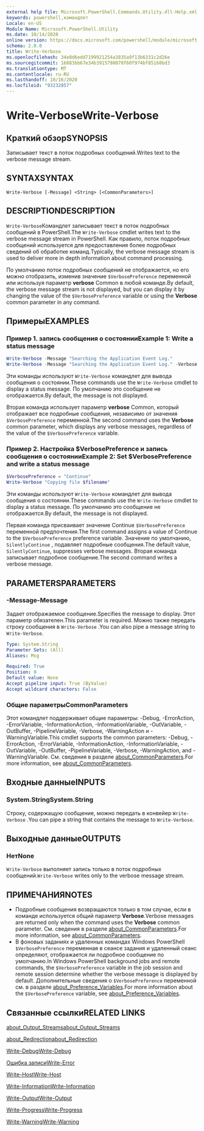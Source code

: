 ```yaml
---
external help file: Microsoft.PowerShell.Commands.Utility.dll-Help.xml
keywords: powershell,командлет
Locale: en-US
Module Name: Microsoft.PowerShell.Utility
ms.date: 10/14/2020
online version: https://docs.microsoft.com/powershell/module/microsoft.powershell.utility/write-verbose?view=powershell-7&WT.mc_id=ps-gethelp
schema: 2.0.0
title: Write-Verbose
ms.openlocfilehash: 34e8d6edd7199921254a3835a9f13b6331c2d26e
ms.sourcegitcommit: 16883bb67e34b3915798070f60f974bf85160bd3
ms.translationtype: MT
ms.contentlocale: ru-RU
ms.lasthandoff: 10/16/2020
ms.locfileid: "93232857"
---
```

# <span data-ttu-id="9f088-103">Write-Verbose</span><span class="sxs-lookup"><span data-stu-id="9f088-103">Write-Verbose</span></span>

## <span data-ttu-id="9f088-104">Краткий обзор</span><span class="sxs-lookup"><span data-stu-id="9f088-104">SYNOPSIS</span></span>
<span data-ttu-id="9f088-105">Записывает текст в поток подробных сообщений.</span><span class="sxs-lookup"><span data-stu-id="9f088-105">Writes text to the verbose message stream.</span></span>

## <span data-ttu-id="9f088-106">SYNTAX</span><span class="sxs-lookup"><span data-stu-id="9f088-106">SYNTAX</span></span>

```
Write-Verbose [-Message] <String> [<CommonParameters>]
```

## <span data-ttu-id="9f088-107">DESCRIPTION</span><span class="sxs-lookup"><span data-stu-id="9f088-107">DESCRIPTION</span></span>

<span data-ttu-id="9f088-108">`Write-Verbose`Командлет записывает текст в поток подробных сообщений в PowerShell.</span><span class="sxs-lookup"><span data-stu-id="9f088-108">The `Write-Verbose` cmdlet writes text to the verbose message stream in PowerShell.</span></span> <span data-ttu-id="9f088-109">Как правило, поток подробных сообщений используется для предоставления более подробных сведений об обработке команд.</span><span class="sxs-lookup"><span data-stu-id="9f088-109">Typically, the verbose message stream is used to deliver more in depth information about command processing.</span></span>

<span data-ttu-id="9f088-110">По умолчанию поток подробных сообщений не отображается, но его можно отобразить, изменив значение `$VerbosePreference` переменной или используя параметр **verbose** Common в любой команде.</span><span class="sxs-lookup"><span data-stu-id="9f088-110">By default, the verbose message stream is not displayed, but you can display it by changing the value of the `$VerbosePreference` variable or using the **Verbose** common parameter in any command.</span></span>

## <span data-ttu-id="9f088-111">Примеры</span><span class="sxs-lookup"><span data-stu-id="9f088-111">EXAMPLES</span></span>

### <span data-ttu-id="9f088-112">Пример 1. запись сообщения о состоянии</span><span class="sxs-lookup"><span data-stu-id="9f088-112">Example 1: Write a status message</span></span>

```powershell
Write-Verbose -Message "Searching the Application Event Log."
Write-Verbose -Message "Searching the Application Event Log." -Verbose
```

<span data-ttu-id="9f088-113">Эти команды используют `Write-Verbose` командлет для вывода сообщения о состоянии.</span><span class="sxs-lookup"><span data-stu-id="9f088-113">These commands use the `Write-Verbose` cmdlet to display a status message.</span></span> <span data-ttu-id="9f088-114">По умолчанию это сообщение не отображается.</span><span class="sxs-lookup"><span data-stu-id="9f088-114">By default, the message is not displayed.</span></span>

<span data-ttu-id="9f088-115">Вторая команда использует параметр **verbose** Common, который отображает все подробные сообщения, независимо от значения `$VerbosePreference` переменной.</span><span class="sxs-lookup"><span data-stu-id="9f088-115">The second command uses the **Verbose** common parameter, which displays any verbose messages, regardless of the value of the `$VerbosePreference` variable.</span></span>

### <span data-ttu-id="9f088-116">Пример 2. Настройка $VerbosePreference и запись сообщения о состоянии</span><span class="sxs-lookup"><span data-stu-id="9f088-116">Example 2: Set $VerbosePreference and write a status message</span></span>

```powershell
$VerbosePreference = "Continue"
Write-Verbose "Copying file $filename"
```

<span data-ttu-id="9f088-117">Эти команды используют `Write-Verbose` командлет для вывода сообщения о состоянии.</span><span class="sxs-lookup"><span data-stu-id="9f088-117">These commands use the `Write-Verbose` cmdlet to display a status message.</span></span> <span data-ttu-id="9f088-118">По умолчанию это сообщение не отображается.</span><span class="sxs-lookup"><span data-stu-id="9f088-118">By default, the message is not displayed.</span></span>

<span data-ttu-id="9f088-119">Первая команда присваивает значение Continue `$VerbosePreference` переменной предпочтения.</span><span class="sxs-lookup"><span data-stu-id="9f088-119">The first command assigns a value of Continue to the `$VerbosePreference` preference variable.</span></span> <span data-ttu-id="9f088-120">Значение по умолчанию, `SilentlyContinue` , подавляет подробные сообщения.</span><span class="sxs-lookup"><span data-stu-id="9f088-120">The default value, `SilentlyContinue`, suppresses verbose messages.</span></span> <span data-ttu-id="9f088-121">Вторая команда записывает подробное сообщение.</span><span class="sxs-lookup"><span data-stu-id="9f088-121">The second command writes a verbose message.</span></span>

## <span data-ttu-id="9f088-122">PARAMETERS</span><span class="sxs-lookup"><span data-stu-id="9f088-122">PARAMETERS</span></span>

### <span data-ttu-id="9f088-123">-Message</span><span class="sxs-lookup"><span data-stu-id="9f088-123">-Message</span></span>

<span data-ttu-id="9f088-124">Задает отображаемое сообщение.</span><span class="sxs-lookup"><span data-stu-id="9f088-124">Specifies the message to display.</span></span> <span data-ttu-id="9f088-125">Этот параметр обязателен.</span><span class="sxs-lookup"><span data-stu-id="9f088-125">This parameter is required.</span></span> <span data-ttu-id="9f088-126">Можно также передать строку сообщения в `Write-Verbose` .</span><span class="sxs-lookup"><span data-stu-id="9f088-126">You can also pipe a message string to `Write-Verbose`.</span></span>

```yaml
Type: System.String
Parameter Sets: (All)
Aliases: Msg

Required: True
Position: 0
Default value: None
Accept pipeline input: True (ByValue)
Accept wildcard characters: False
```

### <span data-ttu-id="9f088-127">Общие параметры</span><span class="sxs-lookup"><span data-stu-id="9f088-127">CommonParameters</span></span>

<span data-ttu-id="9f088-128">Этот командлет поддерживает общие параметры: -Debug, -ErrorAction, -ErrorVariable, -InformationAction, -InformationVariable, -OutVariable, -OutBuffer, -PipelineVariable, -Verbose, -WarningAction и -WarningVariable.</span><span class="sxs-lookup"><span data-stu-id="9f088-128">This cmdlet supports the common parameters: -Debug, -ErrorAction, -ErrorVariable, -InformationAction, -InformationVariable, -OutVariable, -OutBuffer, -PipelineVariable, -Verbose, -WarningAction, and -WarningVariable.</span></span> <span data-ttu-id="9f088-129">См. сведения в разделе [about_CommonParameters](../Microsoft.PowerShell.Core/About/about_CommonParameters.md).</span><span class="sxs-lookup"><span data-stu-id="9f088-129">For more information, see [about_CommonParameters](../Microsoft.PowerShell.Core/About/about_CommonParameters.md).</span></span>

## <span data-ttu-id="9f088-130">Входные данные</span><span class="sxs-lookup"><span data-stu-id="9f088-130">INPUTS</span></span>

### <span data-ttu-id="9f088-131">System.String</span><span class="sxs-lookup"><span data-stu-id="9f088-131">System.String</span></span>

<span data-ttu-id="9f088-132">Строку, содержащую сообщение, можно передать в конвейер `Write-Verbose` .</span><span class="sxs-lookup"><span data-stu-id="9f088-132">You can pipe a string that contains the message to `Write-Verbose`.</span></span>

## <span data-ttu-id="9f088-133">Выходные данные</span><span class="sxs-lookup"><span data-stu-id="9f088-133">OUTPUTS</span></span>

### <span data-ttu-id="9f088-134">Нет</span><span class="sxs-lookup"><span data-stu-id="9f088-134">None</span></span>

<span data-ttu-id="9f088-135">`Write-Verbose` выполняет запись только в поток подробных сообщений.</span><span class="sxs-lookup"><span data-stu-id="9f088-135">`Write-Verbose` writes only to the verbose message stream.</span></span>

## <span data-ttu-id="9f088-136">ПРИМЕЧАНИЯ</span><span class="sxs-lookup"><span data-stu-id="9f088-136">NOTES</span></span>

- <span data-ttu-id="9f088-137">Подробные сообщения возвращаются только в том случае, если в команде используется общий параметр **Verbose**.</span><span class="sxs-lookup"><span data-stu-id="9f088-137">Verbose messages are returned only when the command uses the **Verbose** common parameter.</span></span> <span data-ttu-id="9f088-138">См. сведения в разделе [about_CommonParameters](https://go.microsoft.com/fwlink/?LinkID=113216).</span><span class="sxs-lookup"><span data-stu-id="9f088-138">For more information, see [about_CommonParameters](https://go.microsoft.com/fwlink/?LinkID=113216).</span></span>
- <span data-ttu-id="9f088-139">В фоновых заданиях и удаленных командах Windows PowerShell `$VerbosePreference` переменная в сеансе задания и удаленный сеанс определяют, отображается ли подробное сообщение по умолчанию.</span><span class="sxs-lookup"><span data-stu-id="9f088-139">In Windows PowerShell background jobs and remote commands, the `$VerbosePreference` variable in the job session and remote session determine whether the verbose message is displayed by default.</span></span>
  <span data-ttu-id="9f088-140">Дополнительные сведения о `$VerbosePreference` переменной см. в разделе [about_Preference_Variables](../Microsoft.PowerShell.Core/About/about_Preference_Variables.md).</span><span class="sxs-lookup"><span data-stu-id="9f088-140">For more information about the `$VerbosePreference` variable, see [about_Preference_Variables](../Microsoft.PowerShell.Core/About/about_Preference_Variables.md).</span></span>

## <span data-ttu-id="9f088-141">Связанные ссылки</span><span class="sxs-lookup"><span data-stu-id="9f088-141">RELATED LINKS</span></span>

[<span data-ttu-id="9f088-142">about_Output_Streams</span><span class="sxs-lookup"><span data-stu-id="9f088-142">about_Output_Streams</span></span>](../Microsoft.PowerShell.Core/About/about_Output_Streams.md)

[<span data-ttu-id="9f088-143">about_Redirection</span><span class="sxs-lookup"><span data-stu-id="9f088-143">about_Redirection</span></span>](../Microsoft.PowerShell.Core/About/about_Redirection.md)

[<span data-ttu-id="9f088-144">Write-Debug</span><span class="sxs-lookup"><span data-stu-id="9f088-144">Write-Debug</span></span>](Write-Debug.md)

[<span data-ttu-id="9f088-145">Ошибка записи</span><span class="sxs-lookup"><span data-stu-id="9f088-145">Write-Error</span></span>](Write-Error.md)

[<span data-ttu-id="9f088-146">Write-Host</span><span class="sxs-lookup"><span data-stu-id="9f088-146">Write-Host</span></span>](Write-Host.md)

[<span data-ttu-id="9f088-147">Write-Information</span><span class="sxs-lookup"><span data-stu-id="9f088-147">Write-Information</span></span>](Write-Information.md)

[<span data-ttu-id="9f088-148">Write-Output</span><span class="sxs-lookup"><span data-stu-id="9f088-148">Write-Output</span></span>](Write-Output.md)

[<span data-ttu-id="9f088-149">Write-Progress</span><span class="sxs-lookup"><span data-stu-id="9f088-149">Write-Progress</span></span>](Write-Progress.md)

[<span data-ttu-id="9f088-150">Write-Warning</span><span class="sxs-lookup"><span data-stu-id="9f088-150">Write-Warning</span></span>](Write-Warning.md)
